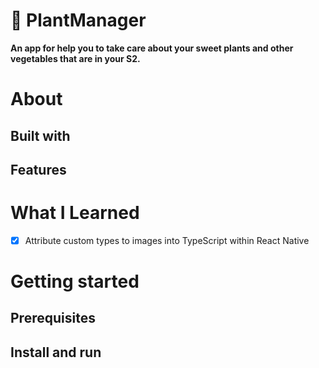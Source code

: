 # 🌱 PlantManager

**An app for help you to take care about your sweet plants and other vegetables that are in your S2.**

# About

## Built with

## Features

# What I Learned

- [x] Attribute custom types to images into TypeScript within React Native

# Getting started

## Prerequisites

## Install and run

